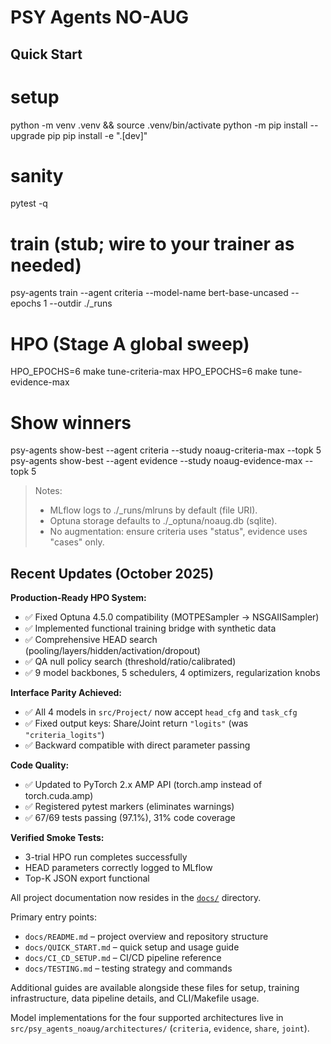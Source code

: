 # PSY Agents NO-AUG

## Quick Start

# setup
python -m venv .venv && source .venv/bin/activate
python -m pip install --upgrade pip
pip install -e ".[dev]"

# sanity
pytest -q

# train (stub; wire to your trainer as needed)
psy-agents train --agent criteria --model-name bert-base-uncased --epochs 1 --outdir ./_runs

# HPO (Stage A global sweep)
HPO_EPOCHS=6 make tune-criteria-max
HPO_EPOCHS=6 make tune-evidence-max

# Show winners
psy-agents show-best --agent criteria --study noaug-criteria-max --topk 5
psy-agents show-best --agent evidence --study noaug-evidence-max --topk 5

> Notes:
> - MLflow logs to ./_runs/mlruns by default (file URI).
> - Optuna storage defaults to ./_optuna/noaug.db (sqlite).
> - No augmentation: ensure criteria uses "status", evidence uses "cases" only.

## Recent Updates (October 2025)

**Production-Ready HPO System:**
- ✅ Fixed Optuna 4.5.0 compatibility (MOTPESampler → NSGAIISampler)
- ✅ Implemented functional training bridge with synthetic data
- ✅ Comprehensive HEAD search (pooling/layers/hidden/activation/dropout)
- ✅ QA null policy search (threshold/ratio/calibrated)
- ✅ 9 model backbones, 5 schedulers, 4 optimizers, regularization knobs

**Interface Parity Achieved:**
- ✅ All 4 models in `src/Project/` now accept `head_cfg` and `task_cfg`
- ✅ Fixed output keys: Share/Joint return `"logits"` (was `"criteria_logits"`)
- ✅ Backward compatible with direct parameter passing

**Code Quality:**
- ✅ Updated to PyTorch 2.x AMP API (torch.amp instead of torch.cuda.amp)
- ✅ Registered pytest markers (eliminates warnings)
- ✅ 67/69 tests passing (97.1%), 31% code coverage

**Verified Smoke Tests:**
- 3-trial HPO run completes successfully
- HEAD parameters correctly logged to MLflow
- Top-K JSON export functional

All project documentation now resides in the [`docs/`](docs/) directory.

Primary entry points:
- `docs/README.md` – project overview and repository structure
- `docs/QUICK_START.md` – quick setup and usage guide
- `docs/CI_CD_SETUP.md` – CI/CD pipeline reference
- `docs/TESTING.md` – testing strategy and commands

Additional guides are available alongside these files for setup, training
infrastructure, data pipeline details, and CLI/Makefile usage.

Model implementations for the four supported architectures live in
`src/psy_agents_noaug/architectures/` (`criteria`, `evidence`, `share`, `joint`).
